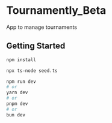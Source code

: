 # Tournamently_Beta
App to manage tournaments



## Getting Started
```bash
npm install
```
```bash
npx ts-node seed.ts
```



```bash
npm run dev
# or
yarn dev
# or
pnpm dev
# or
bun dev
```

